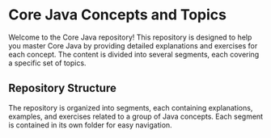 # Core Java Concepts and Topics
Welcome to the Core Java repository! This repository is designed to help you master Core Java by providing detailed explanations and exercises for each concept. The content is divided into several segments, each covering a specific set of topics.

## Repository Structure
The repository is organized into segments, each containing explanations, examples, and exercises related to a group of Java concepts. Each segment is contained in its own folder for easy navigation.
